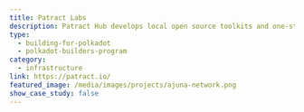 ```yaml
---
title: Patract Labs
description: Patract Hub develops local open source toolkits and one-stop cloud smart IDE.
type:
  - building-for-polkadot
  - polkadot-builders-program
category:
  - infrastructure
link: https://patract.io/
featured_image: /media/images/projects/ajuna-network.png
show_case_study: false
---
```

